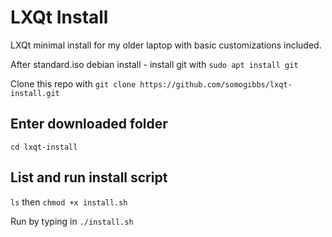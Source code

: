 # LXQt Install
LXQt minimal install for my older laptop with basic customizations included.  

After standard.iso debian install - install git with `sudo apt install git` 

Clone this repo with `git clone https://github.com/somogibbs/lxqt-install.git` 

## Enter downloaded folder 
`cd lxqt-install`

## List and run install script
`ls` then `chmod +x install.sh`  

Run by typing in `./install.sh`
